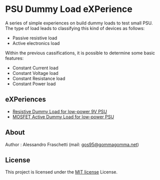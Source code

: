 # PSU Dummy Load eXPerience
A series of simple experiences on build dummy loads to test small PSU.<br>
The type of load leads to classifying this kind of devices as follows:

- Passive resistive load
- Active electronics load

Within the previous cassifications, it is possible to determine some basic features:

- Constant Current load
- Constant Voltage load
- Constant Resistance load
- Constant Power load


## eXPeriences
- [Resistive Dummy Load for low-power 9V PSU](dummyload-resistor-9)
- [MOSFET Active Dummy Load for low-power PSU](dummyload-mosfet)



## About
Author : Alessandro Fraschetti (mail: [gos95@gommagomma.net](mailto:gos95@gommagomma.net))


## License
This project is licensed under the [MIT license](LICENSE) License.